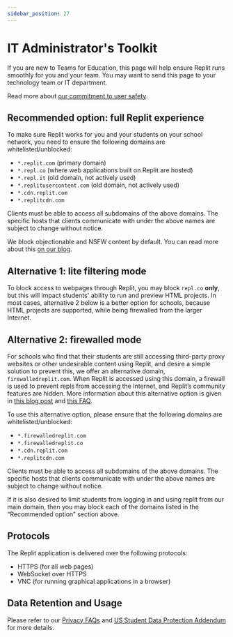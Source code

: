 ```yaml
---
sidebar_position: 27
---
```


# IT Administrator's Toolkit

If you are new to Teams for Education, this page will help ensure Replit runs smoothly for you and your team. You may want to send this page to your technology team or IT department.

Read more about [our commitment to user safety](https://replit-docs-images.bardia.repl.co/images/teamsForEducation/Our%20Commitment%20to%20User%20Safety.pdf).


## Recommended option: full Replit experience

To make sure Replit works for you and your students on your school network, you need to ensure the following domains are whitelisted/unblocked:

* `*.replit.com` (primary domain)
* `*.repl.co` (where web applications built on Replit are hosted)
* `*.repl.it` (old domain, not actively used)
* `*.replitusercontent.com` (old domain, not actively used)
* `*.cdn.replit.com`
* `*.replitcdn.com`

Clients must be able to access all subdomains of the above domains. The specific hosts that clients communicate with under the above names are subject to change without notice.

We block objectionable and NSFW content by default. You can read more about this [on our blog](https://blog.replit.com/family-friendly-dns).


## Alternative 1: lite filtering mode

To block access to webpages through Replit, you may block `repl.co` **only**, but this will impact students' ability to run and preview HTML projects. In most cases, alternative 2 below is a better option for schools, because HTML projects are supported, while being firewalled from the larger Internet.


## Alternative 2: firewalled mode

For schools who find that their students are still accessing third-party proxy websites or other undesirable content using Replit, and desire a simple solution to prevent this, we offer an alternative domain, `firewalledreplit.com`. When Replit is accessed using this domain, a firewall is used to prevent repls from accessing the Internet, and Replit’s community features are hidden. More information about this alternative option is given in [this blog post](https://blog.replit.com/computing-superpower-at-school) and [this FAQ](https://docs.replit.com/firewalled-replit/firewalled-replit-faq).

To use this alternative option, please ensure that the following domains are whitelisted/unblocked:

* `*.firewalledreplit.com`
* `*.firewalledreplit.co`
* `*.cdn.replit.com`
* `*.replitcdn.com`

Clients must be able to access all subdomains of the above domains. The specific hosts that clients communicate with under the above names are subject to change without notice.

If it is also desired to limit students from logging in and using replit from our main domain, then you may block each of the domains listed in the “Recommended option” section above.


## Protocols

The Replit application is delivered over the following protocols:

* HTTPS (for all web pages)
* WebSocket over HTTPS
* VNC (for running graphical applications in a browser)


## Data Retention and Usage

Please refer to our [Privacy FAQs](https://docs.replit.com/teams-edu/privacy-faq) and [US Student Data Protection Addendum](https://docs.replit.com/teams-edu/us-student-dpa) for more details.
